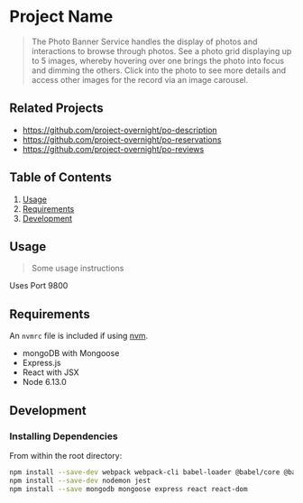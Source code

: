 # Project Name

> The Photo Banner Service handles the display of photos and interactions to browse through photos. See a photo grid displaying up to 5 images, whereby hovering over one brings the photo into focus and dimming the others. Click into the photo to see more details and access other images for the record via an image carousel.

## Related Projects

  - https://github.com/project-overnight/po-description
  - https://github.com/project-overnight/po-reservations
  - https://github.com/project-overnight/po-reviews

## Table of Contents

1. [Usage](#Usage)
1. [Requirements](#requirements)
1. [Development](#development)

## Usage

> Some usage instructions

Uses Port 9800

## Requirements

An `nvmrc` file is included if using [nvm](https://github.com/creationix/nvm).

- mongoDB with Mongoose
- Express.js
- React with JSX
- Node 6.13.0

## Development

### Installing Dependencies

From within the root directory:

```sh
npm install --save-dev webpack webpack-cli babel-loader @babel/core @babel/preset-env @babel/preset-react
npm install --save-dev nodemon jest
npm install --save mongodb mongoose express react react-dom
```

